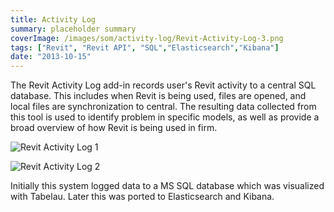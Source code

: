 ```yaml
---
title: Activity Log
summary: placeholder summary
coverImage: /images/som/activity-log/Revit-Activity-Log-3.png
tags: ["Revit", "Revit API", "SQL","Elasticsearch","Kibana"]
date: "2013-10-15"
---
```


The Revit Activity Log add-in records user's Revit activity to a central SQL database. This includes when Revit is being used, files are opened, and local files are synchronization to central. The resulting data collected from this tool is used to identify problem in specific models, as well as provide a broad overview of how Revit is being used in firm.

![Revit Activity Log 1](/images/som/activity-log/Revit-Activity-Log-1.png)

![Revit Activity Log 2](/images/som/activity-log/Revit-Activity-Log-2.png)

Initially this system logged data to a MS SQL database which was visualized with Tabelau. Later this was ported to Elasticsearch and Kibana.
